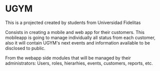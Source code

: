 # UGYM
This is a projected created by students from Universidad Fidelitas

Consists in creating a mobile and web app for their customers. 
This mobileapp is going to manage individually all status from each customer, 
also it will contain UGYM's next events and information available to be disclosed to public. 

From the webapp side modules that will be managed by their administrators: 
Users, roles, hierarhies, events, customers, reports, etc.
